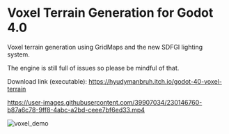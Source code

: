 # Voxel Terrain Generation for Godot 4.0
Voxel terrain generation using GridMaps and the new SDFGI lighting system.

The engine is still full of issues so please be mindful of that.

Download link (executable): https://hyudymanbruh.itch.io/godot-40-voxel-terrain

https://user-images.githubusercontent.com/39907034/230146760-b87a6c78-9ff8-4abc-a2bd-ceee7bf6ed33.mp4

![voxel_demo](https://user-images.githubusercontent.com/39907034/230147049-acaf17b4-6eef-4416-811b-2dd93dfd627a.png)
